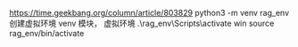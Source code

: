 https://time.geekbang.org/column/article/803829
python3 -m venv rag_env 创建虚拟环境  venv 模块， 虚拟环境
.\rag_env\Scripts\activate win
source rag_env/bin/activate